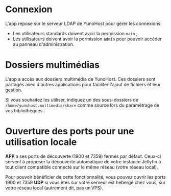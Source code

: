 # Connexion

L'app repose sur le serveur LDAP de YunoHost pour gérer les connexions:
  * Les utilisateurs standards doivent avoir la permission `main` ;
  * Les utilisateurs doivent avoir la permission `admin` pour pouvoir accéder au panneau d'administration.

# Dossiers multimédias

L'app a accès aux dossiers multimédia de YunoHost. Ces dossiers sont partagés avec d'autres applications pour faciliter l'ajout de fichiers et leur gestion.

Si vous souhaitez les utiliser, indiquez un des sous-dossiers de `/home/yunohost.multimedia/share` comme source lors du paramétrage de vos bibliothèques.


# Ouverture des ports pour une utilisation locale

__APP__ a ses ports de découverte (1900 et 7359) fermés par défaut. Ceux-ci servent à proposer la découverte automatique de votre instance Jellyfin à tout client compatible connecté sur le même réseau (votre réseau local).

Pour pouvoir bénéficier de cette fonctionnalité, vous *pouvez* ouvrir les ports 1900 et 7359 **UDP** si vous êtes sur votre serveur est hébergé chez vous, sur votre réseau local (autrement dit, pas un VPS).